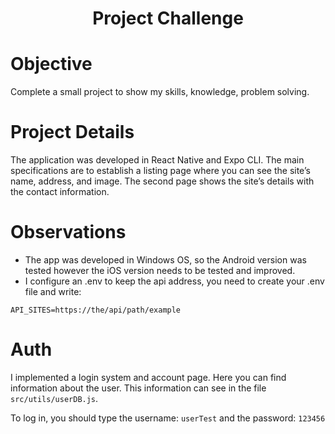 <div align="center">
  <h1>Project Challenge</h1>
</div>

# Objective
Complete a small project to show my skills, knowledge, problem solving.

# Project Details
The application was developed in React Native and Expo CLI. The main specifications are to establish a listing page where you can see the site’s name, address, and image. The second page shows the site’s details with the contact information.

# Observations
* The app was developed in Windows OS, so the Android version was tested however the iOS version needs to be tested and improved.
* I configure an .env to keep the api address, you need to create your .env file and write:
```
API_SITES=https://the/api/path/example
```
# Auth

I implemented a login system and account page. Here you can find information about the user. This information can see in the file `src/utils/userDB.js`.

To log in, you should type the username: `userTest` and the password: `123456`
